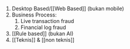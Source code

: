1. Desktop Based/[[Web Based]] (bukan mobile)
2. Business Process:
	1. Live transaction fraud
	2. Financial log fraud
3. [[Rule based]] (bukan AI)
4. [[Teknis]] & [[non teknis]]